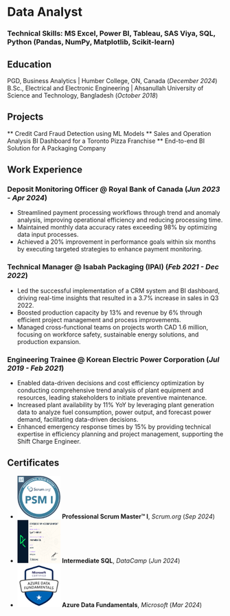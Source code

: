 # Data Analyst

### Technical Skills: MS Excel, Power BI, Tableau, SAS Viya, SQL, Python (Pandas, NumPy, Matplotlib, Scikit-learn)

## Education
PGD, Business Analytics | Humber College, ON, Canada (_December 2024_)
B.Sc., Electrical and Electronic Engineering | Ahsanullah University of Science and Technology, Bangladesh (_October 2018_)

## Projects
** Credit Card Fraud Detection using ML Models
** Sales and Operation Analysis BI Dashboard for a Toronto Pizza Franchise
** End-to-end BI Solution for A Packaging Company

## Work Experience
### Deposit Monitoring Officer @ Royal Bank of Canada (_Jun 2023 - Apr 2024_)
- Streamlined payment processing workflows through trend and anomaly analysis, improving operational efficiency and reducing processing time.
- Maintained monthly data accuracy rates exceeding 98% by optimizing data input processes.
- Achieved a 20% improvement in performance goals within six months by executing targeted strategies to enhance payment monitoring.

### Technical Manager @ Isabah Packaging (IPAI) (_Feb 2021 - Dec 2022_)
- Led the successful implementation of a CRM system and BI dashboard, driving real-time insights that resulted in a 3.7% increase in sales in Q3 2022.
- Boosted production capacity by 13% and revenue by 6% through efficient project management and process improvements.
- Managed cross-functional teams on projects worth CAD 1.6 million, focusing on workforce safety, sustainable energy solutions, and production expansion.

### Engineering Trainee @ Korean Electric Power Corporation (_Jul 2019 - Feb 2021_)
- Enabled data-driven decisions and cost efficiency optimization by conducting comprehensive trend analysis of plant equipment and resources, leading stakeholders to initiate preventive maintenance.
- Increased plant availability by 11% YoY by leveraging plant generation data to analyze fuel consumption, power output, and forecast power demand, facilitating data-driven decisions. 
- Enhanced emergency response times by 15% by providing technical expertise in efficiency planning and project management, supporting the Shift Charge Engineer.

## Certificates
- <img src="assets/img/psm_badge.png" alt="Professional Scrum Master I" width="100" height="100"/> **Professional Scrum Master™ I**, _Scrum.org_ (_Sep 2024_)
- <img src="assets/img/int_sql_cert.png" alt="Intermediate SQL" width="100" height="100"/> **Intermediate SQL**, _DataCamp_ (_Jun 2024_)
- <img src="assets/img/dp900_badge.png" alt="Azure Data Fundamentals" width="100" height="100"/> **Azure Data Fundamentals**, _Microsoft_ (_Mar 2024_)
